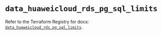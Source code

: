 # `data_huaweicloud_rds_pg_sql_limits`

Refer to the Terraform Registry for docs: [`data_huaweicloud_rds_pg_sql_limits`](https://registry.terraform.io/providers/huaweicloud/huaweicloud/1.71.1/docs/data-sources/rds_pg_sql_limits).
